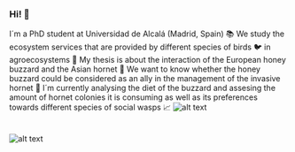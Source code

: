 ### Hi! 👋

I´m a PhD student at Universidad de Alcalá (Madrid, Spain) :books: We study the ecosystem services that are provided by different species of birds :bird: in agroecosystems :ear_of_rice: My thesis is about the interaction of the European honey buzzard and the Asian hornet :honeybee: We want to know whether the honey buzzard could be considered as an ally in the management of the invasive hornet :muscle: I´m currently analysing the diet of the buzzard and assesing the amount of hornet colonies it is consuming as well as its preferences towards different species of social wasps :chart_with_upwards_trend:
![alt text](https://github.com/jamoncillos/jamoncillos/blob/main/Abejero.png)
  \
  \
  \
![alt text](https://github.com/jamoncillos/jamoncillos/blob/main/HembraPollos.jpg)
